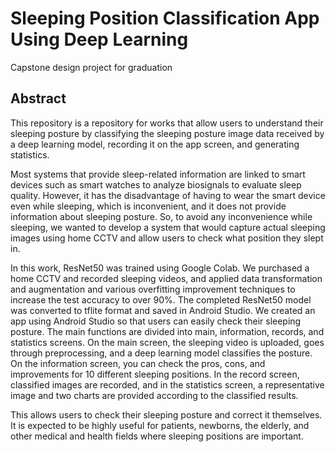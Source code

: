 # Sleeping Position Classification App Using Deep Learning
Capstone design project for graduation

## Abstract
This repository is a repository for works that allow users to understand their sleeping posture by classifying the sleeping posture image data received by a deep learning model, recording it on the app screen, and generating statistics.

Most systems that provide sleep-related information are linked to smart devices such as smart watches to analyze biosignals to evaluate sleep quality. However, it has the disadvantage of having to wear the smart device even while sleeping, which is inconvenient, and it does not provide information about sleeping posture. So, to avoid any inconvenience while sleeping, we wanted to develop a system that would capture actual sleeping images using home CCTV and allow users to check what position they slept in.

In this work, ResNet50 was trained using Google Colab. We purchased a home CCTV and recorded sleeping videos, and applied data transformation and augmentation and various overfitting improvement techniques to increase the test accuracy to over 90%. The completed ResNet50 model was converted to tflite format and saved in Android Studio. We created an app using Android Studio so that users can easily check their sleeping posture. The main functions are divided into main, information, records, and statistics screens. On the main screen, the sleeping video is uploaded, goes through preprocessing, and a deep learning model classifies the posture. On the information screen, you can check the pros, cons, and improvements for 10 different sleeping positions. In the record screen, classified images are recorded, and in the statistics screen, a representative image and two charts are provided according to the classified results.

This allows users to check their sleeping posture and correct it themselves. It is expected to be highly useful for patients, newborns, the elderly, and other medical and health fields where sleeping positions are important.
